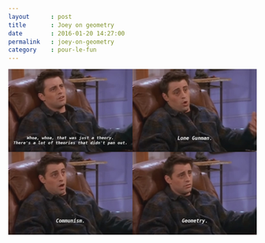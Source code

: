 ```yaml
---
layout      : post
title       : Joey on geometry
date        : 2016-01-20 14:27:00
permalink   : joey-on-geometry
category    : pour-le-fun
---
```

<a href="https://www.youtube.com/watch?v=oK38o70r1lQ"><img style="max-width:100%;width:800px;margin:0 auto;" src="/assets/joey-on-geometry.jpg" alt="Whoa, whoa, that was just a theory. There's a lot of theories that didn't pan out. Lone Gunman. Communism. Geometry." /></a>
